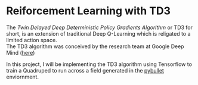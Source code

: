 # Reiforcement Learning with TD3

 The *Twin Delayed Deep Deterministic Policy Gradients Algorithm* or TD3 for short, is an extension of traditional Deep Q-Learning which is religated to a limited action space.  
 The TD3 algorithm was conceived by the research team at Google Deep Mind ([here](https://arxiv.org/abs/1509.02971))  
 
In this project, I will be implementing the TD3 algorithm using Tensorflow to train a Quadruped to run across a field generated in the [pybullet](https://pybullet.org/wordpress/) enviornment.
